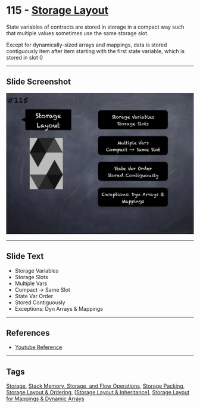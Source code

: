 # 115 - [Storage Layout](Storage%20Layout.md)
State variables of contracts are stored in storage in a compact way such that multiple values sometimes use the same storage slot. 

Except for dynamically-sized arrays and mappings, data is stored contiguously item after item starting with the first state variable, which is stored in slot 0

___
## Slide Screenshot
![115.jpg](../../images/3.%20Solidity%20201/115.jpg)
___
## Slide Text
- Storage Variables
- Storage Slots
- Multiple Vars
- Compact -> Same Slot
- State Var Order
- Stored Contiguously
- Exceptions: Dyn Arrays & Mappings
___
## References
- [Youtube Reference](https://youtu.be/3bFgsmsQXrE?t=1050)
___
## Tags
[Storage](../1.%20Ethereum101/Storage.md), [Stack Memory, Storage, and Flow Operations](../1.%20Ethereum101/Stack%20Memory,%20Storage,%20and%20Flow%20Operations.md), [Storage Packing](Storage%20Packing.md), [Storage Layout & Ordering](Storage%20Layout%20&%20Ordering.md), [[Storage Layout & Inheritance](Storage%20Layout%20&%20Inheritance.md)], [Storage Layout for Mappings & Dynamic Arrays](Storage%20Layout%20for%20Mappings%20&%20Dynamic%20Arrays.md)